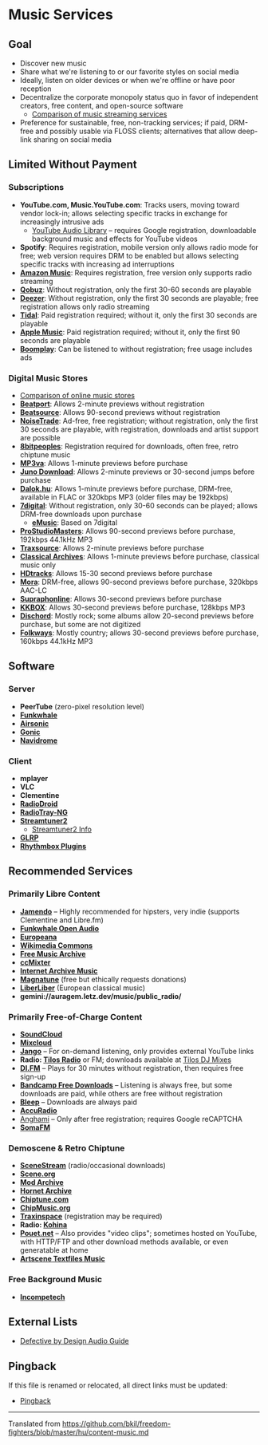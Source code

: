 # Music Services

## Goal

* Discover new music  
* Share what we're listening to or our favorite styles on social media  
* Ideally, listen on older devices or when we're offline or have poor reception  
* Decentralize the corporate monopoly status quo in favor of independent creators, free content, and open-source software  
  * [Comparison of music streaming services](https://en.wikipedia.org/wiki/Comparison_of_music_streaming_services)  
* Preference for sustainable, free, non-tracking services; if paid, DRM-free and possibly usable via FLOSS clients; alternatives that allow deep-link sharing on social media  

## Limited Without Payment

### Subscriptions

* **YouTube.com, Music.YouTube.com**: Tracks users, moving toward vendor lock-in; allows selecting specific tracks in exchange for increasingly intrusive ads  
  * [YouTube Audio Library](https://youtube.com/audiolibrary) – requires Google registration, downloadable background music and effects for YouTube videos  
* **Spotify**: Requires registration, mobile version only allows radio mode for free; web version requires DRM to be enabled but allows selecting specific tracks with increasing ad interruptions  
* **[Amazon Music](https://music.amazon.com/)**: Requires registration, free version only supports radio streaming  
* **[Qobuz](https://www.qobuz.com/us-en/)**: Without registration, only the first 30-60 seconds are playable  
* **[Deezer](https://Deezer.com/)**: Without registration, only the first 30 seconds are playable; free registration allows only radio streaming  
* **[Tidal](https://listen.tidal.com/)**: Paid registration required; without it, only the first 30 seconds are playable  
* **[Apple Music](https://music.apple.com/)**: Paid registration required; without it, only the first 90 seconds are playable  
* **[Boomplay](https://www.boomplay.com/)**: Can be listened to without registration; free usage includes ads  

### Digital Music Stores

* [Comparison of online music stores](https://en.wikipedia.org/wiki/Comparison_of_online_music_stores)  
* **[Beatport](https://www.beatport.com/)**: Allows 2-minute previews without registration  
* **[Beatsource](https://www.beatsource.com/)**: Allows 90-second previews without registration  
* **[NoiseTrade](https://www.pastemagazine.com/noisetrade/music/)**: Ad-free, free registration; without registration, only the first 30 seconds are playable, with registration, downloads and artist support are possible  
* **[8bitpeoples](http://www.8bitpeoples.com/)**: Registration required for downloads, often free, retro chiptune music  
* **[MP3va](https://www.mp3va.com/)**: Allows 1-minute previews before purchase  
* **[Juno Download](https://www.junodownload.com/)**: Allows 2-minute previews or 30-second jumps before purchase  
* **[Dalok.hu](https://dalok.hu/)**: Allows 1-minute previews before purchase, DRM-free, available in FLAC or 320kbps MP3 (older files may be 192kbps)  
* **[7digital](https://us.7digital.com/)**: Without registration, only 30-60 seconds can be played; allows DRM-free downloads upon purchase  
  * **[eMusic](https://www.emusic.com/)**: Based on 7digital  
* **[ProStudioMasters](https://www.prostudiomasters.com/)**: Allows 90-second previews before purchase, 192kbps 44.1kHz MP3  
* **[Traxsource](https://www.traxsource.com/)**: Allows 2-minute previews before purchase  
* **[Classical Archives](https://www.classicalarchives.com/)**: Allows 1-minute previews before purchase, classical music only  
* **[HDtracks](https://www.hdtracks.com/)**: Allows 15-30 second previews before purchase  
* **[Mora](https://mora.jp/)**: DRM-free, allows 90-second previews before purchase, 320kbps AAC-LC  
* **[Supraphonline](https://www.supraphonline.cz/)**: Allows 30-second previews before purchase  
* **[KKBOX](https://www.kkbox.com/)**: Allows 30-second previews before purchase, 128kbps MP3  
* **[Dischord](https://www.dischord.com/label/dischord)**: Mostly rock; some albums allow 20-second previews before purchase, but some are not digitized  
* **[Folkways](https://folkways.si.edu/)**: Mostly country; allows 30-second previews before purchase, 160kbps 44.1kHz MP3  

## Software

### Server

* **PeerTube** (zero-pixel resolution level)  
* **[Funkwhale](https://funkwhale.audio/)**  
* **[Airsonic](https://github.com/airsonic/airsonic)**  
* **[Gonic](https://github.com/sentriz/gonic)**  
* **[Navidrome](https://github.com/navidrome/navidrome)**  

### Client

* **mplayer**  
* **VLC**  
* **Clementine**  
* **[RadioDroid](https://f-droid.org/en/packages/net.programmierecke.radiodroid2/)**  
* **[RadioTray-NG](https://github.com/ebruck/radiotray-ng)**  
* **[Streamtuner2](https://sourceforge.net/projects/streamtuner2/)**  
  * [Streamtuner2 Info](http://fossil.include-once.org/streamtuner2/index)  
* **[GLRP](https://sourceforge.net/projects/glrp/)**  
* **[Rhythmbox Plugins](https://wiki.gnome.org/Apps/Rhythmbox/Plugins)**  

## Recommended Services

### Primarily Libre Content

* **[Jamendo](https://www.jamendo.com/)** – Highly recommended for hipsters, very indie (supports Clementine and Libre.fm)  
* **[Funkwhale Open Audio](https://open.audio/)**  
* **[Europeana](https://www.europeana.eu/en/search?page=1&qf=TYPE%3A%22SOUND%22&query=RIGHTS%3A*creative*)**  
* **[Wikimedia Commons](https://commons.wikimedia.org/)**  
* **[Free Music Archive](https://freemusicarchive.org/)**  
* **[ccMixter](http://ccmixter.org/)**  
* **[Internet Archive Music](https://archive.org/details/audio_music)**  
* **[Magnatune](http://magnatune.com/info/whynotevil)** (free but ethically requests donations)  
* **[LiberLiber](https://www.liberliber.it/)** (European classical music)  
* **gemini://auragem.letz.dev/music/public_radio/**  

### Primarily Free-of-Charge Content

* **[SoundCloud](https://soundcloud.com/)**  
* **[Mixcloud](https://www.mixcloud.com/)**  
* **[Jango](https://www.jango.com/)** – For on-demand listening, only provides external YouTube links  
* **Radio: [Tilos Radio](https://tilos.hu/)** or FM; downloads available at [Tilos DJ Mixes](https://tilos.hu/mixes/dj)  
* **[DI.FM](https://www.di.fm/)** – Plays for 30 minutes without registration, then requires free sign-up  
* **[Bandcamp Free Downloads](https://bandcamp.com/tag/free-download)** – Listening is always free, but some downloads are paid, while others are free without registration  
* **[Bleep](https://bleep.com/)** – Downloads are always paid  
* **[AccuRadio](https://www.accuradio.com/)**  
* [Anghami](https://play.anghami.com/) – Only after free registration; requires Google reCAPTCHA
* **[SomaFM](https://en.wikipedia.org/wiki/Soma.fm)**  

### Demoscene & Retro Chiptune

* **[SceneStream](https://www.scenestream.net/demovibes/streams/)** (radio/occasional downloads)  
* **[Scene.org](https://files.scene.org/)**  
* **[Mod Archive](https://modarchive.org/)**  
* **[Hornet Archive](ftp://ftp.hornet.org/pub/demos/music/contests/)**  
* **[Chiptune.com](http://www.chiptune.com/)**  
* **[ChipMusic.org](https://chipmusic.org/)**  
* **[Traxinspace](http://www.traxinspace.com/)** (registration may be required)  
* **Radio: [Kohina](http://www.kohina.com/)**  
* **[Pouet.net](https://www.pouet.net/)** – Also provides "video clips"; sometimes hosted on YouTube, with HTTP/FTP and other download methods available, or even generatable at home  
* **[Artscene Textfiles Music](http://artscene.textfiles.com/music/)**  

### Free Background Music

* **[Incompetech](https://incompetech.com/)**  

## External Lists

* [Defective by Design Audio Guide](https://www.defectivebydesign.org/guide/audio)

## Pingback

If this file is renamed or relocated, all direct links must be updated:

* [Pingback](https://hup.hu/comment/2568145#comment-2568145)

---

Translated from https://github.com/bkil/freedom-fighters/blob/master/hu/content-music.md
